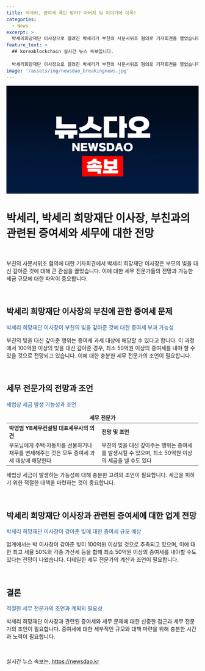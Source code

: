 ```yaml
---
title: 박세리, 증여세 폭탄 맞아? 아버지 빚 이야기에 이목!
categories:
  - News
excerpt: >
  박세리희망재단 이사장으로 알려진 박세리가 부친의 사문서위조 혐의로 기자회견을 열었습니다. 이에 대해 박 이사장은 부녀가 공동 보유한 토지에 대한 채무를 전액 변제했다고 밝혔으며, 이로 인해 증여세 폭탄을 맞을 수 있다는 우려가 있습니다. YB세무컨설팅 대표세무사는 해당 행위로 최소 50억원 이상의 증여세를 납부해야할 가능성을 지적했습니다. 이에 대한 논란이 예상되고 있습니다.
feature_text: >
  ## koreablockchain 실시간 뉴스 속보입니다.

  박세리희망재단 이사장으로 알려진 박세리가 부친의 사문서위조 혐의로 기자회견을 열었습니다. 이에 대해 박 이사장은 부녀가 공동 보유한 토지에 대한 채무를 전액 변제했다고 밝혔으며, 이로 인해 증여세 폭탄을 맞을 수 있다는 우려가 있습니다. YB세무컨설팅 대표세무사는 해당 행위로 최소 50억원 이상의 증여세를 납부해야할 가능성을 지적했습니다. 이에 대한 논란이 예상되고 있습니다.
image: '/assets/img/newsdao_breakingnews.jpg'
---
```


<p><img src="/assets/img/newsdao_breakingnews.jpg" alt="koreablockchain 속보" /></p>

<h1>박세리, 박세리 희망재단 이사장, 부친과의 관련된 증여세와 세무에 대한 전망</h1>

<p data-ke-size="size16">&nbsp;</p>

<p>부친의 사문서위조 혐의에 대한 기자회견에서 박세리 희망재단 이사장은 부모의 빚을 대신 갚아준 것에 대해 큰 관심을 끌었습니다. 이에 대한 세무 전문가들의 전망과 가능한 세금 규모에 대한 파악이 중요합니다. </p>

<p data-ke-size="size16">&nbsp;</p>

<h2 data-ke-size="size26">박세리 희망재단 이사장의 부친에 관한 증여세 문제</h2>

<p><span style="color: #1a5490;">박세리 희망재단 이사장이 부친의 빚을 갚아준 것에 대한 증여세 부과 가능성</span></p>

<p>부친의 빚을 대신 갚아준 행위는 증여세 과세 대상에 해당할 수 있다고 합니다. 이 과정에서 100억원 이상의 빚을 대신 갚아준 경우, 최소 50억원 이상의 증여세를 내야 할 수 있을 것으로 전망되고 있습니다. 이에 대한 충분한 세무 전문가의 조언이 필요합니다.</p>

<p data-ke-size="size16">&nbsp;</p>

<h2 data-ke-size="size26">세무 전문가의 전망과 조언</h2>

<p><span style="color: #1a5490;">세법상 세금 발생 가능성과 조언</span></p>

<table>
    <thead>
        <tr>
            <td colspan="2" style="text-align: center; height: 17px;"><b>세무 전문가</b></td>
        </tr>
    </thead>
    <tbody>
        <tr>
            <td><b>박영범 YB세무컨설팅 대표세무사의 의견</b></td>
            <td><b>전망 및 조언</b></td>
        </tr>
        <tr>
            <td>부모님에게 주택·자동차를 선물하거나 채무를 변제해주는 것은 모두 증여세 과세 대상에 해당한다</td>
            <td>부친의 빚을 대신 갚아주는 행위는 증여세를 발생시킬 수 있으며, 최소 50억원 이상의 세금을 낼 수도 있다</td>
        </tr>
    </tbody>
</table>

<p>세법상 세금이 발생하는 가능성에 대해 충분한 고려와 조언이 필요합니다. 세금을 피하기 위한 적절한 대책을 마련하는 것이 중요합니다.</p>

<p data-ke-size="size16">&nbsp;</p>

<h2 data-ke-size="size26">박세리 희망재단 이사장과 관련된 증여세에 대한 업계 전망</h2>

<p><span style="color: #1a5490;">박세리 희망재단 이사장이 갚아준 빚에 대한 증여세 규모 예상</span></p>

<p>업계에서는 박 이사장이 갚아준 빚이 100억원 이상일 것으로 추측되고 있으며, 이에 대한 최고 세율 50%와 각종 가산세 등을 합해 최소 50억원 이상의 증여세를 내야할 수도 있다는 전망이 나왔습니다. 디테일한 세무 전문가의 계산과 조언이 필요합니다.</p>

<p data-ke-size="size16">&nbsp;</p>

<h2 data-ke-size="size26">결론</h2>

<p><span style="color: #1a5490;">적절한 세무 전문가의 조언과 계획의 필요성</span></p>

<p>박세리 희망재단 이사장과 관련된 증여세와 세무 문제에 대한 신중한 접근과 세무 전문가의 조언이 필요합니다. 증여세에 대한 세부적인 규모와 대책 마련을 위해 충분한 시간과 노력이 필요합니다.</p>

<p data-ke-size="size16">&nbsp;</p>
실시간 뉴스 속보는, <a href="https://newsdao.kr" rel="dofollow">https://newsdao.kr</a>


